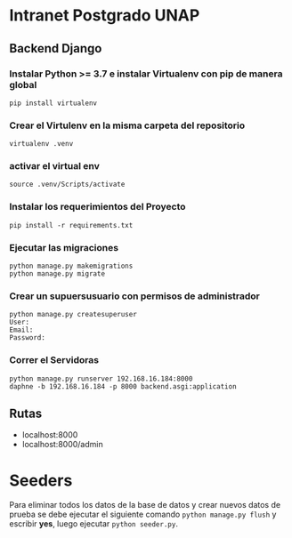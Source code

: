 # Intranet Postgrado UNAP
## Backend Django
### Instalar Python >= 3.7 e instalar Virtualenv con pip de manera global
```
pip install virtualenv
```
### Crear el Virtulenv en la misma carpeta del repositorio
```
virtualenv .venv
```
### activar el virtual env
```
source .venv/Scripts/activate
```
### Instalar los requerimientos del Proyecto
```
pip install -r requirements.txt
```
### Ejecutar las migraciones
```
python manage.py makemigrations
python manage.py migrate
```
### Crear un supuersusuario con permisos de administrador
```
python manage.py createsuperuser
User: 
Email: 
Password:
```
### Correr el Servidoras
```
python manage.py runserver 192.168.16.184:8000
daphne -b 192.168.16.184 -p 8000 backend.asgi:application
```

## Rutas
- localhost:8000
- localhost:8000/admin


# Seeders
Para eliminar todos los datos de la base de datos y crear nuevos datos de prueba se debe ejecutar el siguiente comando
```python manage.py flush``` y escribir **yes**, luego ejecutar
```python seeder.py```.